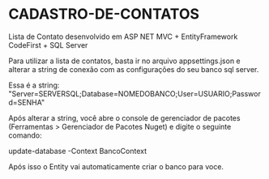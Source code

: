 # CADASTRO-DE-CONTATOS
Lista de Contato desenvolvido em ASP NET MVC + EntityFramework CodeFirst + SQL Server

Para utilizar a lista de contatos, basta ir no arquivo appsettings.json e alterar a 
string de conexão com as configurações do seu banco sql server.

Essa é a string: "Server=SERVERSQL;Database=NOMEDOBANCO;User=USUARIO;Password=SENHA"

Após alterar a string, você abre o console de gerenciador de pacotes 
(Ferramentas >  Gerenciador de Pacotes Nuget) e digite o seguinte comando:

update-database -Context BancoContext

Após isso o Entity vai automaticamente criar o banco para voce.

